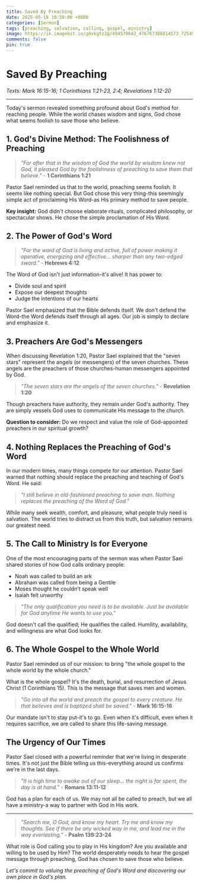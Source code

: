 ```yaml
---
title: Saved By Preaching
date: 2025-05-18 10:50:00 +0800
categories: [Sermon]
tags: [preaching, salvation, calling, gospel, ministry]
image: https://ik.imagekit.io/g0xkgtz2g/494570642_476767388814573_7254594102611498172_n.jpg?updatedAt=1747579244195
comments: false
pin: true
---
```


# Saved By Preaching

_Texts: Mark 16:15-16; 1 Corinthians 1:21-23, 2:4; Revelations 1:12-20_

---

Today's sermon revealed something profound about God's method for reaching people. While the world chases wisdom and signs, God chose what seems foolish to save those who believe.

## 1. God's Divine Method: The Foolishness of Preaching

> _"For after that in the wisdom of God the world by wisdom knew not God, it pleased God by the foolishness of preaching to save them that believe."_ - **1 Corinthians 1:21**

Pastor Sael reminded us that to the world, preaching seems foolish. It seems like nothing special. But God chose this very thing-this seemingly simple act of proclaiming His Word-as His primary method to save people.

**Key insight:** God didn't choose elaborate rituals, complicated philosophy, or spectacular shows. He chose the simple proclamation of His Word.

## 2. The Power of God's Word

> _"For the word of God is living and active, full of power making it operative, energizing and effective... sharper than any two-edged sword."_ - **Hebrews 4:12**

The Word of God isn't just information-it's alive! It has power to:

- Divide soul and spirit
- Expose our deepest thoughts
- Judge the intentions of our hearts

Pastor Sael emphasized that the Bible defends itself. We don't defend the Word-the Word defends itself through all ages. Our job is simply to declare and emphasize it.

## 3. Preachers Are God's Messengers

When discussing Revelation 1:20, Pastor Sael explained that the "seven stars" represent the angels (or messengers) of the seven churches. These angels are the preachers of those churches-human messengers appointed by God.

> _"The seven stars are the angels of the seven churches."_ - **Revelation 1:20**

Though preachers have authority, they remain under God's authority. They are simply vessels God uses to communicate His message to the church.

**Question to consider:** Do we respect and value the role of God-appointed preachers in our spiritual growth?

## 4. Nothing Replaces the Preaching of God's Word

In our modern times, many things compete for our attention. Pastor Sael warned that nothing should replace the preaching and teaching of God's Word. He said:

> _"I still believe in old-fashioned preaching to save man. Nothing replaces the preaching of the Word of God."_

While many seek wealth, comfort, and pleasure, what people truly need is salvation. The world tries to distract us from this truth, but salvation remains our greatest need.

## 5. The Call to Ministry Is for Everyone

One of the most encouraging parts of the sermon was when Pastor Sael shared stories of how God calls ordinary people:

- Noah was called to build an ark
- Abraham was called from being a Gentile
- Moses thought he couldn't speak well
- Isaiah felt unworthy

> _"The only qualification you need is to be available. Just be available for God anytime He wants to use you."_

God doesn't call the qualified; He qualifies the called. Humility, availability, and willingness are what God looks for.

## 6. The Whole Gospel to the Whole World

Pastor Sael reminded us of our mission: to bring "the whole gospel to the whole world by the whole church."

What is the whole gospel? It's the death, burial, and resurrection of Jesus Christ (1 Corinthians 15). This is the message that saves men and women.

> _"Go into all the world and preach the gospel to every creature. He that believes and is baptized shall be saved."_ - **Mark 16:15-16**

Our mandate isn't to stay put-it's to go. Even when it's difficult, even when it requires sacrifice, we are called to share this life-saving message.

## The Urgency of Our Times

Pastor Sael closed with a powerful reminder that we're living in desperate times. It's not just the Bible telling us this-everything around us confirms we're in the last days.

> _"It is high time to awake out of our sleep... the night is far spent, the day is at hand."_ - **Romans 13:11-12**

God has a plan for each of us. We may not all be called to preach, but we all have a ministry-a way to partner with God in His work.

---

> _"Search me, O God, and know my heart. Try me and know my thoughts. See if there be any wicked way in me, and lead me in the way everlasting."_ - **Psalm 139:23-24**

What role is God calling you to play in His kingdom? Are you available and willing to be used by Him? The world desperately needs to hear the gospel message through preaching, God has chosen to save those who believe.

_Let's commit to valuing the preaching of God's Word and discovering our own place in God's plan._
